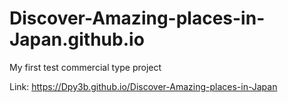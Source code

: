 # Discover-Amazing-places-in-Japan.github.io
My first test commercial type project

Link: https://Dpy3b.github.io/Discover-Amazing-places-in-Japan
